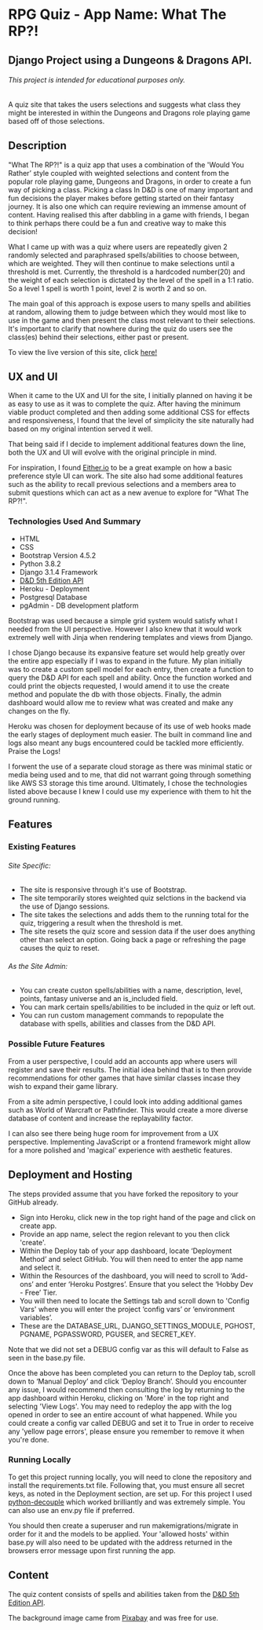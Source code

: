 # RPG Quiz - App Name: What The RP?!


## Django Project using a Dungeons & Dragons API.
###### This project is intended for educational purposes only.

A quiz site that takes the users selections and suggests what class they might be interested in within the Dungeons and Dragons role playing game based off of those selections.
## Description

"What The RP?!" is a quiz app that uses a combination of the 'Would You Rather’ style coupled with weighted selections and content from the popular role playing game, Dungeons and Dragons, in order to create a fun way of picking a class. Picking a class In D&D is one of many important and fun decisions the player makes before getting started on their fantasy journey. It is also one which can require reviewing an immense amount of content. Having realised this after dabbling in a game with friends, I began to think perhaps there could be a fun and creative way to make this decision!

What I came up with was a quiz where users are repeatedly given 2 randomly selected and paraphrased spells/abilities to choose between, which are weighted. They will then continue to make selections until a threshold is met. Currently, the threshold is a hardcoded number(20) and the weight of each selection is dictated by the level of the spell in a 1:1 ratio. So a level 1 spell is worth 1 point, level 2 is worth 2 and so on.

The main goal of this approach is expose users to many spells and abilities at random, allowing them to judge between which they would most like to use in the game and then present the class most relevant to their selections. It's important to clarify that nowhere during the quiz do users see the class(es) behind their selections, either past or present. 
 

To view the live version of this site, click [here!](https://rpgquiz.herokuapp.com/)

## UX and UI

When it came to the UX and UI for the site, I initially planned on having it be as easy to use as it was to complete the quiz. After having the minimum viable product completed and then adding some additional CSS for effects and responsiveness, I found that the level of simplicity the site naturally had based on my original intention served it well.

That being said if I decide to implement additional features down the line, both the UX and UI will evolve with the original principle in mind.

For inspiration, I found [Either.io](https://either.io/) to be a great example on how a basic preference style UI can work. The site also had some additional features such as the ability to recall previous selections and a members area to submit questions which can act as a new avenue to explore for "What The RP?!".



### Technologies Used And Summary
* HTML
* CSS
* Bootstrap Version 4.5.2
* Python 3.8.2
* Django 3.1.4 Framework
* [D&D 5th Edition API](https://www.dnd5eapi.co/)
* Heroku - Deployment
* Postgresql Database
* pgAdmin - DB development platform


Bootstrap was used because a simple grid system would satisfy what I needed from the UI perspective. However I also knew that it would work extremely well with Jinja when rendering templates and views from Django.

I chose Django because its expansive feature set would help greatly over the entire app especially if I was to expand in the future. My plan initially was to create a custom spell model for each entry, then create a function to query the D&D API for each spell and ability. Once the function worked and could print the objects requested, I would amend it to use the create method and populate the db with those objects. Finally, the admin dashboard would allow me to review what was created and make any changes on the fly. 

Heroku was chosen for deployment because of its use of web hooks made the early stages of deployment much easier. The built in command line and logs also meant any bugs encountered could be tackled more efficiently. Praise the Logs!

I forwent the use of a separate cloud storage as there was minimal static or media being used and to me, that did not warrant going through something like AWS S3 storage this time around. 
Ultimately, I chose the technologies listed above because I knew I could use my experience with them to hit the ground running.

## Features

### Existing Features

###### Site Specific:
* The site is responsive through it's use of Bootstrap.
* The site temporarily stores weighted quiz selctions in the backend via the use of Django sessions.
* The site takes the selections and adds them to the running total for the quiz, triggering a result when the threshold is met.
* The site resets the quiz score and session data if the user does anything other than select an option. Going back a page or refreshing the page causes the quiz to reset.
###### As the Site Admin:
* You can create custon spells/abilities with a name, description, level, points, fantasy universe and an is_included field.
* You can mark certain spells/abilities to be included in the quiz or left out.
* You can run custom management commands to repopulate the database with spells, abilities and classes from the D&D API.


### Possible Future Features 

From a user perspective, I could add an accounts app where users will register and save their results. The initial idea behind that is to then provide recommendations for other games that have similar classes incase they wish to expand their game library.

From a site admin perspective, I could look into adding additional games such as World of Warcraft or Pathfinder. This would create a more diverse database of content and increase the replayability factor.

I can also see there being huge room for improvement from a UX perspective. Implementing JavaScript or a frontend framework might allow for a more polished and 'magical' experience with aesthetic features.


## Deployment and Hosting
The steps provided assume that you have forked the repository to your GitHub already.

* Sign into Heroku, click new in the top right hand of the page and click on create app.
* Provide an app name, select the region relevant to you then click 'create'.
* Within the Deploy tab of your app dashboard, locate ‘Deployment Method’ and select GitHub. You will then need to enter the app name and select it.
* Within the Resources of the dashboard, you will need to scroll to ‘Add-ons’ and enter ‘Heroku Postgres’. Ensure that you select the ‘Hobby Dev - Free’ Tier.
* You will then need to locate the Settings tab and scroll down to 'Config Vars' where you will enter the project ‘config vars’ or ‘environment variables’.
* These are the DATABASE_URL, DJANGO_SETTINGS_MODULE, PGHOST, PGNAME, PGPASSWORD, PGUSER, and SECRET_KEY.

Note that we did not set a DEBUG config var as this will default to False as seen in the base.py file. 

Once the above has been completed you can return to the Deploy tab, scroll down to ‘Manual Deploy’ and click ‘Deploy Branch’. Should you encounter any issue, I would recommend then consulting the log by returning to the app dashboard within Heroku, clicking on 'More' in the top right and selecting 'View Logs'. You may need to redeploy the app with the log opened in order to see an entire account of what happened. While you could create a config var called DEBUG and set it to True in order to receive any 'yellow page errors', please ensure you remember to remove it when you're done.

### Running Locally
To get this project running locally, you will need to clone the repository and install the requirements.txt file. Following that, you must ensure all secret keys, as noted in the Deployment section, are set up. For this project I used [python-decouple](https://pypi.org/project/python-decouple/) which worked brilliantly and was extremely simple. You can also use an env.py file if preferred. 

You should then create a superuser and run makemigrations/migrate in order for it and the models to be applied. Your 'allowed hosts' within base.py will also need to be updated with the address returned in the browsers error message upon first running the app.

## Content
The quiz content consists of spells and abilities taken from the [D&D 5th Edition API](https://www.dnd5eapi.co/). 

The background image came from [Pixabay](https://pixabay.com/) and was free for use.




